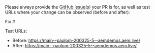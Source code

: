 Please always provide the [GitHub issue(s)](../issues) your PR is for, as well as test URLs where your change can be observed (before and after):

Fix #<gh-issue-id>

Test URLs:
- Before: https://main--paolom-200325-5--aemdemos.aem.live/
- After: https://main--paolom-200325-5--aemdemos.aem.live/
